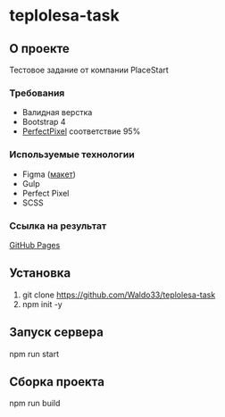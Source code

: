 # teplolesa-task

## О проекте

Тестовое задание от компании PlaceStart

### Требования

- Валидная верстка
- Bootstrap 4
- [PerfectPixel](https://chrome.google.com/webstore/detail/perfectpixel-by-welldonec/dkaagdgjmgdmbnecmcefdhjekcoceebi?hl=ru) соответствие 95%

### Используемые технологии

- Figma ([макет](https://www.figma.com/file/JnDBZwVv236Yaar3vGYShn/teplolesa_fullsite?node-id=45%3A0))
- Gulp
- Perfect Pixel
- SCSS

### Ссылка на результат

[GitHub Pages](https://waldo33.github.io/teplolesa-task/dist/)

## Установка

1. git clone https://github.com/Waldo33/teplolesa-task
2. npm init -y

## Запуск сервера

npm run start

## Сборка проекта

npm run build
